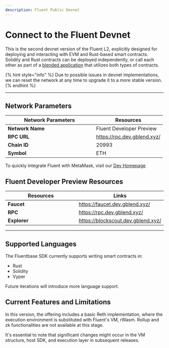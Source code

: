 ```yaml
---
description: Fluent Public Devnet
---
```


# Connect to the Fluent Devnet

This is the second devnet version of the Fluent L2, explicitly designed for deploying and interacting with EVM and Rust-based smart contracts. Solidity and Rust contracts can be deployed independently, or call each other as part of a [blended application](https://docs.fluentlabs.xyz/learn/developer-guides/building-a-blended-app) that utilizes both types of contracts.

{% hint style="info" %}
Due to possible issues in devnet implementations, we can reset the network at any time to upgrade it to a more stable version.
{% endhint %}

***

## **Network Parameters**

<table><thead><tr><th width="265">Network Parameters</th><th>Resources</th></tr></thead><tbody><tr><td><strong>Network Name</strong></td><td>Fluent Developer Preview</td></tr><tr><td><strong>RPC URL</strong></td><td><a href="https://rpc.dev.gblend.xyz/">https://rpc.dev.gblend.xyz/</a></td></tr><tr><td><strong>Chain ID</strong></td><td>20993</td></tr><tr><td><strong>Symbol</strong></td><td>ETH</td></tr></tbody></table>

To quickly integrate Fluent with MetaMask, visit our [Dev Homepage](https://dev.gblend.xyz/)

## Fluent Developer Preview Resources

<table><thead><tr><th width="266">Resources</th><th>Links</th></tr></thead><tbody><tr><td><strong>Faucet</strong></td><td><a href="https://faucet.dev.gblend.xyz/">https://faucet.dev.gblend.xyz/</a></td></tr><tr><td><strong>RPC</strong></td><td><a href="https://rpc.dev.gblend.xyz/">https://rpc.dev.gblend.xyz/</a></td></tr><tr><td><strong>Explorer</strong></td><td><a href="https://blockscout.dev.gblend.xyz/">https://blockscout.dev.gblend.xyz/</a></td></tr></tbody></table>

***

## Supported Languages

The Fluentbase SDK currently supports writing smart contracts in:

* Rust
* Solidity
* Vyper

Future iterations will introduce more language support.

## Current Features and Limitations

In this version, the offering includes a basic Reth implementation, where the execution environment is substituted with Fluent's VM, rWasm. Rollup and zk functionalities are not available at this stage.&#x20;

It's essential to note that significant changes might occur in the VM structure, host SDK, and execution layer in subsequent releases.
